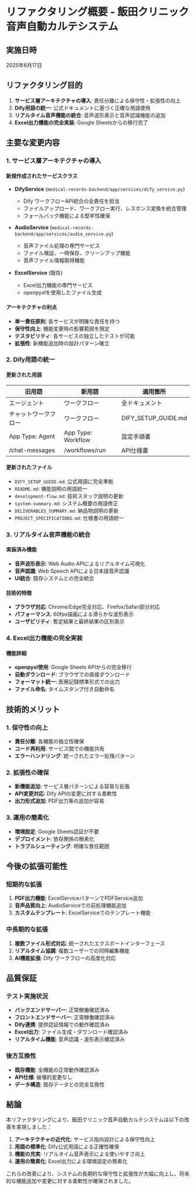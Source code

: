 # リファクタリング概要 - 飯田クリニック音声自動カルテシステム

## 実施日時
2025年6月17日

## リファクタリング目的
1. **サービス層アーキテクチャの導入**: 責任分離による保守性・拡張性の向上
2. **Dify用語の統一**: 公式ドキュメントに基づく正確な用語使用
3. **リアルタイム音声機能の統合**: 音声波形表示と音声認識機能の追加
4. **Excel出力機能の完全実装**: Google Sheetsからの移行完了

## 主要な変更内容

### 1. サービス層アーキテクチャの導入

#### 新規作成されたサービスクラス
- **DifyService** (`medical-records-backend/app/services/dify_service.py`)
  - Dify ワークフローAPI統合の全責任を担当
  - ファイルアップロード、ワークフロー実行、レスポンス変換を統合管理
  - フォールバック機能による堅牢性確保

- **AudioService** (`medical-records-backend/app/services/audio_service.py`)
  - 音声ファイル処理の専門サービス
  - ファイル検証、一時保存、クリーンアップ機能
  - 音声ファイル情報取得機能

- **ExcelService** (既存)
  - Excel出力機能の専門サービス
  - openpyxlを使用したファイル生成

#### アーキテクチャの利点
- **単一責任原則**: 各サービスが明確な責任を持つ
- **保守性向上**: 機能変更時の影響範囲を限定
- **テスタビリティ**: 各サービスの独立したテストが可能
- **拡張性**: 新機能追加時の設計パターン確立

### 2. Dify用語の統一

#### 更新された用語
| 旧用語 | 新用語 | 適用箇所 |
|--------|--------|----------|
| エージェント | ワークフロー | 全ドキュメント |
| チャットワークフロー | ワークフロー | DIFY_SETUP_GUIDE.md |
| App Type: Agent | App Type: Workflow | 設定手順書 |
| /chat-messages | /workflows/run | API仕様書 |

#### 更新されたファイル
- `DIFY_SETUP_GUIDE.md`: 公式用語に完全準拠
- `README.md`: 機能説明の用語統一
- `development-flow.md`: 技術スタック説明の更新
- `system-summary.md`: システム概要の用語修正
- `DELIVERABLES_SUMMARY.md`: 納品物説明の更新
- `PROJECT_SPECIFICATIONS.md`: 仕様書の用語統一

### 3. リアルタイム音声機能の統合

#### 実装済み機能
- **音声波形表示**: Web Audio APIによるリアルタイム可視化
- **音声認識**: Web Speech APIによる日本語音声認識
- **UI統合**: 既存システムとの完全統合

#### 技術的特徴
- **ブラウザ対応**: Chrome/Edge完全対応、Firefox/Safari部分対応
- **パフォーマンス**: 60fps描画による滑らかな波形表示
- **ユーザビリティ**: 暫定結果と最終結果の区別表示

### 4. Excel出力機能の完全実装

#### 機能詳細
- **openpyxl使用**: Google Sheets APIからの完全移行
- **自動ダウンロード**: ブラウザでの直接ダウンロード
- **フォーマット統一**: 医療記録標準形式での出力
- **ファイル命名**: タイムスタンプ付き自動命名

## 技術的メリット

### 1. 保守性の向上
- **責任分離**: 各機能の独立性確保
- **コード再利用**: サービス間での機能共有
- **エラーハンドリング**: 統一されたエラー処理パターン

### 2. 拡張性の確保
- **新機能追加**: サービス層パターンによる容易な拡張
- **API変更対応**: Dify APIの変更に対する柔軟性
- **出力形式追加**: PDF出力等の追加が容易

### 3. 運用の簡素化
- **環境設定**: Google Sheets認証が不要
- **デプロイメント**: 依存関係の簡素化
- **トラブルシューティング**: 明確な責任範囲

## 今後の拡張可能性

### 短期的な拡張
1. **PDF出力機能**: ExcelServiceパターンでPDFService追加
2. **音声品質向上**: AudioServiceでの前処理機能追加
3. **カスタムテンプレート**: ExcelServiceでのテンプレート機能

### 中長期的な拡張
1. **複数ファイル形式対応**: 統一されたエクスポートインターフェース
2. **リアルタイム協調**: 複数ユーザーでの同時編集機能
3. **AI機能拡張**: Dify ワークフローの高度化対応

## 品質保証

### テスト実施状況
- **バックエンドサーバー**: 正常稼働確認済み
- **フロントエンドサーバー**: 正常稼働確認済み
- **Dify連携**: 提供認証情報での動作確認済み
- **Excel出力**: ファイル生成・ダウンロード確認済み
- **リアルタイム機能**: 音声認識・波形表示確認済み

### 後方互換性
- **既存機能**: 全機能の正常動作確認済み
- **API仕様**: 破壊的変更なし
- **データ構造**: 既存データとの完全互換性

## 結論

本リファクタリングにより、飯田クリニック音声自動カルテシステムは以下の改善を実現しました：

1. **アーキテクチャの近代化**: サービス指向設計による保守性向上
2. **用語の標準化**: Dify公式用語による正確性確保
3. **機能の充実**: リアルタイム音声表示による使いやすさ向上
4. **運用の簡素化**: Excel出力による環境設定の簡素化

これらの改善により、システムの長期的な保守性と拡張性が大幅に向上し、将来的な機能追加や変更に対する柔軟性が確保されました。
